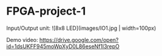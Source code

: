 # FPGA-project-1
Input/Output unit:
![8x8 LED](images/IO1.jpg | width=100px)

Demo video:
https://drive.google.com/open?id=1dsUKFF945moWpXyD0L86eseNf1l3repO
